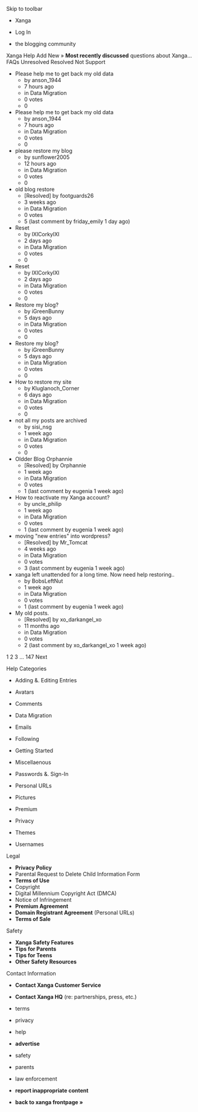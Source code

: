 Skip to toolbar

*   Xanga

*   Log In

*   the blogging community

Xanga Help Add New » **Most recently discussed** questions about Xanga… FAQs Unresolved Resolved Not Support

*   Please help me to get back my old data
    *   by anson\_1944
    *   7 hours ago
    *   in Data Migration
    *   0 votes
    *   0
*   Please help me to get back my old data
    *   by anson\_1944
    *   7 hours ago
    *   in Data Migration
    *   0 votes
    *   0
*   please restore my blog
    *   by sunflower2005
    *   12 hours ago
    *   in Data Migration
    *   0 votes
    *   0
*   old blog restore
    *   \[Resolved\] by footguards26
    *   3 weeks ago
    *   in Data Migration
    *   0 votes
    *   5 (last comment by friday\_emily 1 day ago)
*   Reset
    *   by lXlCorkylXl
    *   2 days ago
    *   in Data Migration
    *   0 votes
    *   0
*   Reset
    *   by lXlCorkylXl
    *   2 days ago
    *   in Data Migration
    *   0 votes
    *   0
*   Restore my blog?
    *   by iGreenBunny
    *   5 days ago
    *   in Data Migration
    *   0 votes
    *   0
*   Restore my blog?
    *   by iGreenBunny
    *   5 days ago
    *   in Data Migration
    *   0 votes
    *   0
*   How to restore my site
    *   by Kluglanoch\_Corner
    *   6 days ago
    *   in Data Migration
    *   0 votes
    *   0
*   not all my posts are archived
    *   by sisi\_nsg
    *   1 week ago
    *   in Data Migration
    *   0 votes
    *   0
*   Oldder Blog Orphannie
    *   \[Resolved\] by Orphannie
    *   1 week ago
    *   in Data Migration
    *   0 votes
    *   1 (last comment by eugenia 1 week ago)
*   How to reactivate my Xanga account?
    *   by uncle\_philip
    *   1 week ago
    *   in Data Migration
    *   0 votes
    *   1 (last comment by eugenia 1 week ago)
*   moving "new entries" into wordpress?
    *   \[Resolved\] by Mr\_Tomcat
    *   4 weeks ago
    *   in Data Migration
    *   0 votes
    *   3 (last comment by eugenia 1 week ago)
*   xanga left unattended for a long time. Now need help restoring..
    *   by BobsLeftNut
    *   1 week ago
    *   in Data Migration
    *   0 votes
    *   1 (last comment by eugenia 1 week ago)
*   My old posts.
    *   \[Resolved\] by xo\_darkangel\_xo
    *   11 months ago
    *   in Data Migration
    *   0 votes
    *   2 (last comment by xo\_darkangel\_xo 1 week ago)

1 2 3 ... 147 Next

Help Categories

*   Adding &. Editing Entries
*   Avatars
*   Comments
*   Data Migration
*   Emails
*   Following
*   Getting Started
*   Miscellaenous

*   Passwords &. Sign-In
*   Personal URLs
*   Pictures
*   Premium
*   Privacy
*   Themes
*   Usernames

Legal

*   **Privacy Policy**
*   Parental Request to Delete Child Information Form
*   **Terms of Use**
*   Copyright
*   Digital Millennium Copyright Act (DMCA)
*   Notice of Infringement
*   **Premium Agreement**
*   **Domain Registrant Agreement** (Personal URLs)
*   **Terms of Sale**

Safety

*   **Xanga Safety Features**
*   **Tips for Parents**
*   **Tips for Teens**
*   **Other Safety Resources**

Contact Information

*   **Contact Xanga Customer Service**
*   **Contact Xanga HQ** (re: partnerships, press, etc.)

*   terms
*   privacy
*   help
*   **advertise**

*   safety
*   parents
*   law enforcement
*   **report inappropriate content**

*   **back to xanga frontpage »**